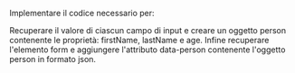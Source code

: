 Implementare il codice necessario per:

Recuperare il valore di ciascun campo di input e creare un oggetto person contenente le proprietà: firstName, lastName e age.
Infine recuperare l'elemento form e aggiungere l'attributo data-person contenente l'oggetto person in formato json.

